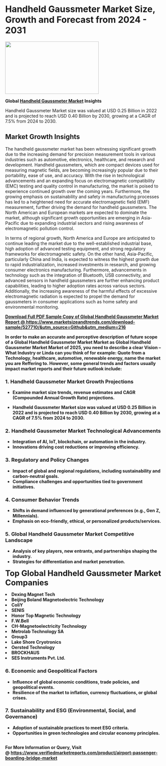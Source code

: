 <H1>Handheld Gaussmeter Market Size, Growth and Forecast from 2024 - 2031</H1><img class="aligncenter size-medium wp-image-584254" src="https://thirdeyenews.in/wp-content/uploads/2024/09/Global-Market-Research-300x168.jpeg" alt="" width="300" height="168" /><p><strong>Global&nbsp;<a href="https://www.marketsizeandtrends.com/download-sample/527710/&amp;utm_source=Github&utm_medium=216">Handheld Gaussmeter Market</a> Insights</strong></p><p>Handheld Gaussmeter Market size was valued at USD 0.25 Billion in 2022 and is projected to reach USD 0.40 Billion by 2030, growing at a CAGR of 7.5% from 2024 to 2030.</p><p><h2>Market Growth Insights</h2> <p>The handheld gaussmeter market has been witnessing significant growth due to the increasing demand for precision measurement tools in various industries such as automotive, electronics, healthcare, and research and development. Handheld gaussmeters, which are compact devices used for measuring magnetic fields, are becoming increasingly popular due to their portability, ease of use, and accuracy. With the rise in technological advancements and an expanding focus on electromagnetic compatibility (EMC) testing and quality control in manufacturing, the market is poised to experience continued growth over the coming years. Furthermore, the growing emphasis on sustainability and safety in manufacturing processes has led to a heightened need for accurate electromagnetic field (EMF) measurement, further driving the demand for handheld gaussmeters. The North American and European markets are expected to dominate the market, although significant growth opportunities are emerging in Asia-Pacific due to expanding industrial sectors and rising awareness of electromagnetic pollution control.</p> <p><strong><a href="#"></a></strong></p> <p>In terms of regional growth, North America and Europe are anticipated to continue leading the market due to the well-established industrial base, high adoption of advanced testing equipment, and strong regulatory frameworks for electromagnetic safety. On the other hand, Asia-Pacific, particularly China and India, is expected to witness the highest growth due to rapid industrialization, increased investments in research, and growing consumer electronics manufacturing. Furthermore, advancements in technology such as the integration of Bluetooth, USB connectivity, and advanced sensors in handheld gaussmeters are further enhancing product capabilities, leading to higher adoption rates across various sectors. Additionally, the increasing awareness of the harmful effects of excessive electromagnetic radiation is expected to propel the demand for gaussmeters in consumer applications such as home safety and environmental monitoring.</p> <p><strong><a href="#"></p><p><span class=""><strong>Download Full PDF Sample Copy of Global Handheld Gaussmeter Market Report</strong> @ <a href="https://www.marketsizeandtrends.com/download-sample/527710/&amp;utm_source=Github&utm_medium=216" target="_blank">https://www.marketsizeandtrends.com/download-sample/527710/&amp;utm_source=Github&utm_medium=216</a></span></p><p>In order to make an accurate and perceptive description of future scope of a Global&nbsp;Handheld Gaussmeter Market Market as Global&nbsp;Handheld Gaussmeter Market Market of 2025, you need to describe a clear Vision &ndash; What Industry or Linda can you think of for example: Quote from a Technology, healthcare, automotive, renewable energy, name the market you are Reffering to. However, some general trends and factors usually impact market reports and their future outlook include:</p><h3>1.&nbsp;<strong>Handheld Gaussmeter Market Growth Projections</strong></h3><ul><li>Examine market size trends, revenue estimates and CAGR (Compounded Annual Growth Rate) projections.</li><li><p>Handheld Gaussmeter Market size was valued at USD 0.25 Billion in 2022 and is projected to reach USD 0.40 Billion by 2030, growing at a CAGR of 7.5% from 2024 to 2030.</p></li></ul><h3>2.&nbsp;<strong>Handheld Gaussmeter Market Technological Advancements</strong></h3><ul><li>Integration of AI, IoT, blockchain, or automation in the industry.</li><li>Innovations driving cost reductions or improving efficiency.</li></ul><h3>3.&nbsp;<strong>Regulatory and Policy Changes</strong></h3><ul><li>Impact of global and regional regulations, including sustainability and carbon-neutral goals.</li><li>Compliance challenges and opportunities tied to government initiatives.</li></ul><h3>4.&nbsp;<strong>Consumer Behavior Trends</strong></h3><ul><li>Shifts in demand influenced by generational preferences (e.g., Gen Z, Millennials).</li><li>Emphasis on eco-friendly, ethical, or personalized products/services.</li></ul><h3>5.&nbsp;<strong>Global Handheld Gaussmeter Market Competitive Landscape</strong></h3><ul><li>Analysis of key players, new entrants, and partnerships shaping the industry.</li><li>Strategies for differentiation and market penetration.</li></ul><p data-pm-slice="1 1 []"><span style="color: inherit; font-family: inherit; font-size: 25px;">Top Global Handheld Gaussmeter Market Companies</span></p><div class="" data-test-id=""><p><li>Dexing Magnet Tech</li><li> Beijing Boland Magnetoelectric Technology</li><li> ColiY</li><li> SENIS</li><li> Honor Top Magnetic Technology</li><li> F.W.Bell</li><li> CH-Magnetoelectricity Technology</li><li> Metrolab Technology SA</li><li> Group3</li><li> Lake Shore Cryotronics</li><li> Oersted Technology</li><li> BROCKHAUS</li><li> SES Instruments Pvt. Ltd.</li></p></div><h3>6.&nbsp;<strong>Economic and Geopolitical Factors</strong></h3><ul><li>Influence of global economic conditions, trade policies, and geopolitical events.</li><li>Resilience of the market to inflation, currency fluctuations, or global crises.</li></ul><h3>7.&nbsp;<strong>Sustainability and ESG (Environmental, Social, and Governance)</strong></h3><ul><li>Adoption of sustainable practices to meet ESG criteria.</li><li>Opportunities in green technologies and circular economy principles.</li></ul><h2><strong style="font-size: 14px;">For More Information or Query, Visit @&nbsp;</strong><a style="background-color: #ffffff; font-size: 14px;" href="https://www.marketsizeandtrends.com/report/handheld-gaussmeter-market/" target="_blank">https://www.verifiedmarketreports.com/product/airport-passenger-boarding-bridge-market</a></h2>
